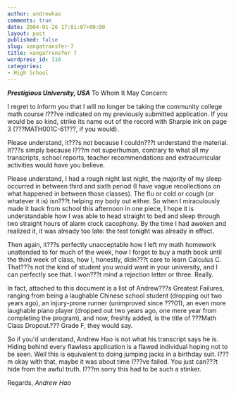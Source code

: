 ```yaml
---
author: andrewhao
comments: true
date: 2004-01-26 17:01:07+00:00
layout: post
published: false
slug: xangatransfer-7
title: xangaTransfer 7
wordpress_id: 316
categories:
- High School
---
```


**_Prestigious University, USA_**
To Whom It May Concern:

I regret to inform you that I will no longer be taking the community college math course I???ve indicated on my previously submitted application. If you would be so kind, strike its name out of the record with Sharpie ink on page 3 (???MATH001C-61???, if you would).

Please understand, it???s not because I couldn???t understand the material. It???s simply because I???m not superhuman, contrary to what all my transcripts, school reports, teacher recommendations and extracurricular activities would have you believe.

Please understand, I had a rough night last night, the majority of my sleep occurred in between third and sixth period (I have vague recollections on what happened in between those classes). The flu or cold or cough (or whatever it is) isn???t helping my body out either. So when I miraculously made it back from school this afternoon in one piece, I hope it is understandable how I was able to head straight to bed and sleep through two straight hours of alarm clock cacophony. By the time I had awoken and realized it, it was already too late: the test tonight was already in effect.

Then again, it???s perfectly unacceptable how I left my math homework unattended to for much of the week, how I forgot to buy a math book until the third week of class, how I, honestly, didn???t care to learn Calculus C. That???s not the kind of student you would want in your university, and I can perfectly see that. I won???t mind a rejection letter or three. Really.

In fact, attached to this document is a list of Andrew???s Greatest Failures, ranging from being a laughable Chinese school student (dropping out two years ago), an injury-prone runner (unimproved since ???01), an even more laughable piano player (dropped out two years ago, one mere year from completing the program), and now, freshly added, is the title of ???Math Class Dropout.??? Grade F, they would say.

So if you'd understand, Andrew Hao is not what his transcript says he is. Hiding behind every flawless application is a flawed individual hoping not to be seen. Well this is equivalent to doing jumping jacks in a birthday suit. I???m okay with that, maybe it was about time I???ve failed. You just can???t hide from the awful truth. I???m sorry this had to be such a stinker.

Regards,
_Andrew Hao_

